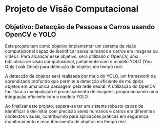 # Projeto de Visão Computacional

## Objetivo: Detecção de Pessoas e Carros usando OpenCV e YOLO

Este projeto tem como objetivo implementar um sistema de visão computacional capaz de identificar seres humanos e carros em imagens ou vídeos. Para alcançar esse objetivo, será utilizado o OpenCV, uma biblioteca de visão computacional, juntamente com o modelo YOLO (You Only Look Once) para detecção de objetos em tempo real.

A detecção de objetos será realizada por meio do YOLO, um framework de aprendizado profundo que permite a detecção eficiente de múltiplos objetos em uma única passagem pela rede neural. A utilização do OpenCV facilitará a manipulação e processamento de imagens, proporcionando uma integração eficiente com o modelo YOLO.

Ao finalizar este projeto, espera-se ter um sistema robusto capaz de identificar e delimitar com precisão seres humanos e carros em diferentes contextos visuais, contribuindo para aplicações práticas em segurança, monitoramento e reconhecimento de objetos em tempo real.
